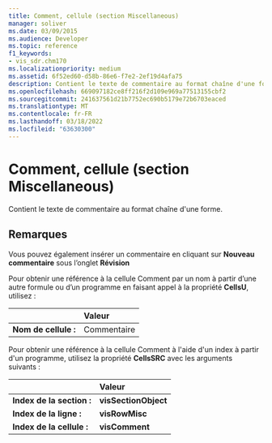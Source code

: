 ```yaml
---
title: Comment, cellule (section Miscellaneous)
manager: soliver
ms.date: 03/09/2015
ms.audience: Developer
ms.topic: reference
f1_keywords:
- vis_sdr.chm170
ms.localizationpriority: medium
ms.assetid: 6f52ed60-d58b-86e6-f7e2-2ef19d4afa75
description: Contient le texte de commentaire au format chaîne d'une forme.
ms.openlocfilehash: 669097182ce8ff216f2d109e969a77513155cbf2
ms.sourcegitcommit: 241637561d21b7752ec690b5179e72b6703eaced
ms.translationtype: MT
ms.contentlocale: fr-FR
ms.lasthandoff: 03/18/2022
ms.locfileid: "63630300"
---
```

# <a name="comment-cell-miscellaneous-section"></a>Comment, cellule (section Miscellaneous)

Contient le texte de commentaire au format chaîne d'une forme.
  
## <a name="remarks"></a>Remarques

Vous pouvez également insérer un commentaire en cliquant sur **Nouveau commentaire** sous l’onglet **Révision** 
  
Pour obtenir une référence à la cellule Comment par un nom à partir d’une autre formule ou d’un programme en faisant appel à la propriété **CellsU**, utilisez : 
  
||Valeur |
|:-----|:-----|
|**Nom de cellule :**  <br/> |Commentaire  <br/> |
   
Pour obtenir une référence à la cellule Comment à l'aide d'un index à partir d'un programme, utilisez la propriété **CellsSRC** avec les arguments suivants : 
  
||Valeur |
|:-----|:-----|
|**Index de la section :**  <br/> |**visSectionObject** <br/> |
|**Index de la ligne :**  <br/> |**visRowMisc** <br/> |
|**Index de la cellule :**  <br/> |**visComment** <br/> |
   

